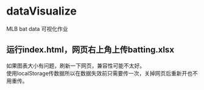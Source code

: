 # dataVisualize
MLB bat data
可视化作业
## 运行index.html，网页右上角上传batting.xlsx
如果图表大小有问题，刷新一下网页，兼容性可能不太好。  
使用localStorage传数据所以在数据失效前只需要传一次，关掉网页后重新开也不用重传。
